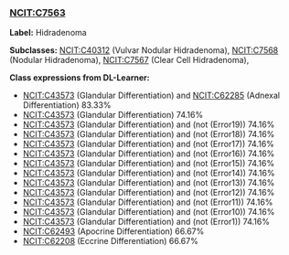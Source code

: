
### [NCIT:C7563](http://purl.obolibrary.org/obo/NCIT_C7563)
**Label:** Hidradenoma

**Subclasses:** [NCIT:C40312](http://purl.obolibrary.org/obo/NCIT_C40312) (Vulvar Nodular Hidradenoma), [NCIT:C7568](http://purl.obolibrary.org/obo/NCIT_C7568) (Nodular Hidradenoma), [NCIT:C7567](http://purl.obolibrary.org/obo/NCIT_C7567) (Clear Cell Hidradenoma), 

**Class expressions from DL-Learner:**

- [NCIT:C43573](http://purl.obolibrary.org/obo/NCIT_C43573) (Glandular Differentiation) and [NCIT:C62285](http://purl.obolibrary.org/obo/NCIT_C62285) (Adnexal Differentiation) 83.33%
- [NCIT:C43573](http://purl.obolibrary.org/obo/NCIT_C43573) (Glandular Differentiation) 74.16%
- [NCIT:C43573](http://purl.obolibrary.org/obo/NCIT_C43573) (Glandular Differentiation) and (not (Error19)) 74.16%
- [NCIT:C43573](http://purl.obolibrary.org/obo/NCIT_C43573) (Glandular Differentiation) and (not (Error18)) 74.16%
- [NCIT:C43573](http://purl.obolibrary.org/obo/NCIT_C43573) (Glandular Differentiation) and (not (Error17)) 74.16%
- [NCIT:C43573](http://purl.obolibrary.org/obo/NCIT_C43573) (Glandular Differentiation) and (not (Error16)) 74.16%
- [NCIT:C43573](http://purl.obolibrary.org/obo/NCIT_C43573) (Glandular Differentiation) and (not (Error15)) 74.16%
- [NCIT:C43573](http://purl.obolibrary.org/obo/NCIT_C43573) (Glandular Differentiation) and (not (Error14)) 74.16%
- [NCIT:C43573](http://purl.obolibrary.org/obo/NCIT_C43573) (Glandular Differentiation) and (not (Error13)) 74.16%
- [NCIT:C43573](http://purl.obolibrary.org/obo/NCIT_C43573) (Glandular Differentiation) and (not (Error12)) 74.16%
- [NCIT:C43573](http://purl.obolibrary.org/obo/NCIT_C43573) (Glandular Differentiation) and (not (Error11)) 74.16%
- [NCIT:C43573](http://purl.obolibrary.org/obo/NCIT_C43573) (Glandular Differentiation) and (not (Error10)) 74.16%
- [NCIT:C43573](http://purl.obolibrary.org/obo/NCIT_C43573) (Glandular Differentiation) and (not (Error1)) 74.16%
- [NCIT:C62493](http://purl.obolibrary.org/obo/NCIT_C62493) (Apocrine Differentiation) 66.67%
- [NCIT:C62208](http://purl.obolibrary.org/obo/NCIT_C62208) (Eccrine Differentiation) 66.67%


